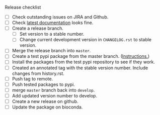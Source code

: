 Release checklist
- [ ] Check outstanding issues on JIRA and Github.
- [ ] Check [latest documentation](https://github.com/biowdl/chunked-scatter/blob/develop/README.md) looks fine.
- [ ] Create a release branch.
  - [ ] Set version to a stable number.
  - [ ] Change current development version in `CHANGELOG.rst` to stable version.
- [ ] Merge the release branch into `master`.
- [ ] Create a test pypi package from the master branch. ([Instructions.](
https://packaging.python.org/tutorials/packaging-projects/#generating-distribution-archives
))
- [ ] Install the packages from the test pypi repository to see if they work.
- [ ] Created an annotated tag with the stable version number. Include changes 
from history.rst.
- [ ] Push tag to remote.
- [ ] Push tested packages to pypi.
- [ ] merge `master` branch back into `develop`.
- [ ] Add updated version number to develop.
- [ ] Create a new release on github.
- [ ] Update the package on bioconda.
